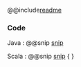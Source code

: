 @@include[readme](/step_002_extract_http_entity/README.md)

### Code 
Java
: @@snip [snip](/step_002_extract_http_entity/src/main/java/samples/javadsl/Main.java)

Scala
: @@snip [snip](/step_002_extract_http_entity/src/main/scala/samples/Main.scala) { }
